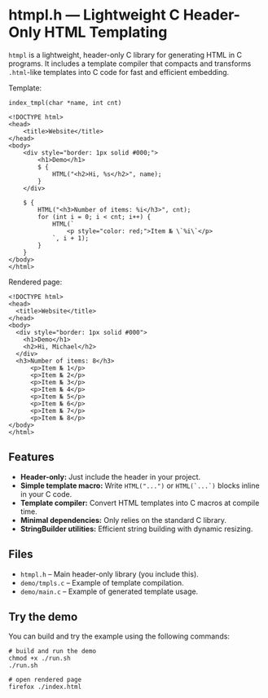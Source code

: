 # htmpl.h — Lightweight C Header-Only HTML Templating

`htmpl` is a lightweight, header-only C library for generating HTML in C programs. It includes a template compiler that compacts and transforms `.html`-like templates into C code for fast and efficient embedding.

Template:
```
index_tmpl(char *name, int cnt)

<!DOCTYPE html>
<head>
	<title>Website</title>
</head>
<body>
	<div style="border: 1px solid #000;">
		<h1>Demo</h1>
		$ {
			HTML("<h2>Hi, %s</h2>", name);
		}
	</div>

	$ {
		HTML("<h3>Number of items: %i</h3>", cnt);
		for (int i = 0; i < cnt; i++) {
			HTML(`
				<p style="color: red;">Item № \`%i\`</p>
			`, i + 1);
		}
	}
</body>
</html>
```

Rendered page:
```
<!DOCTYPE html>
<head>
  <title>Website</title>
</head>
<body>
  <div style="border: 1px solid #000">
    <h1>Demo</h1>
    <h2>Hi, Michael</h2>
  </div>
  <h3>Number of items: 8</h3>
      <p>Item № 1</p>
      <p>Item № 2</p>
      <p>Item № 3</p>
      <p>Item № 4</p>
      <p>Item № 5</p>
      <p>Item № 6</p>
      <p>Item № 7</p>
      <p>Item № 8</p>
</body>
</html>
```

## Features

- **Header-only:** Just include the header in your project.
- **Simple template macro:** Write `HTML("...")` or ```HTML(`...`)``` blocks inline in your C code.
- **Template compiler:** Convert HTML templates into C macros at compile time.
- **Minimal dependencies:** Only relies on the standard C library.
- **StringBuilder utilities:** Efficient string building with dynamic resizing.

## Files

- `htmpl.h` – Main header-only library (you include this).
- `demo/tmpls.c` – Example of template compilation.
- `demo/main.c` – Example of generated template usage.

## Try the demo

You can build and try the example using the following commands:
```
# build and run the demo
chmod +x ./run.sh
./run.sh

# open rendered page
firefox ./index.html
```
